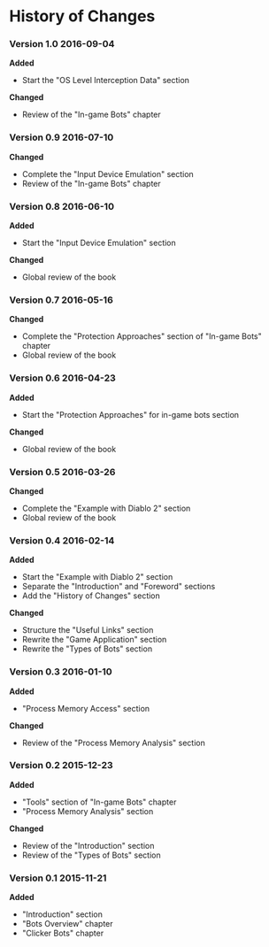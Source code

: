 # History of Changes

### Version 1.0		2016-09-04
**Added**
* Start the "OS Level Interception Data" section

**Changed**
* Review of the "In-game Bots" chapter

### Version 0.9		2016-07-10
**Changed**
* Complete the "Input Device Emulation" section
* Review of the "In-game Bots" chapter

### Version 0.8		2016-06-10
**Added**
* Start the "Input Device Emulation" section

**Changed**
* Global review of the book

### Version 0.7		2016-05-16
**Changed**
* Complete the "Protection Approaches" section of "In-game Bots" chapter
* Global review of the book

### Version 0.6		2016-04-23
**Added**
* Start the "Protection Approaches" for in-game bots section

**Changed**
* Global review of the book

### Version 0.5		2016-03-26
**Changed**
* Complete the "Example with Diablo 2" section
* Global review of the book

### Version 0.4		2016-02-14
**Added**
* Start the "Example with Diablo 2" section
* Separate the "Introduction" and "Foreword" sections
* Add the "History of Changes" section

**Changed**
* Structure the "Useful Links" section
* Rewrite the "Game Application" section
* Rewrite the "Types of Bots" section

### Version 0.3		2016-01-10
**Added**
* "Process Memory Access" section

**Changed**
* Review of the "Process Memory Analysis" section

### Version 0.2		2015-12-23
**Added**
* "Tools" section of "In-game Bots" chapter
* "Process Memory Analysis" section

**Changed**
* Review of the "Introduction" section
* Review of the "Types of Bots" section

### Version 0.1		2015-11-21
**Added**
* "Introduction" section
* "Bots Overview" chapter
* "Clicker Bots" chapter
